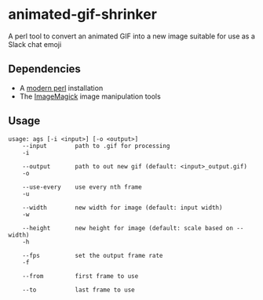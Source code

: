 # animated-gif-shrinker
A perl tool to convert an animated GIF into a new image suitable for use as a Slack chat emoji

## Dependencies
 * A [modern perl](https://perlbrew.pl/) installation
 * The [ImageMagick](https://www.imagemagick.org/script/index.php) image manipulation tools

## Usage
```
usage: ags [-i <input>] [-o <output>]
    --input        path to .gif for processing
    -i             

    --output       path to out new gif (default: <input>_output.gif)
    -o             

    --use-every    use every nth frame
    -u             

    --width        new width for image (default: input width)
    -w             

    --height       new height for image (default: scale based on --width)
    -h             

    --fps          set the output frame rate
    -f             

    --from         first frame to use

    --to           last frame to use
```
